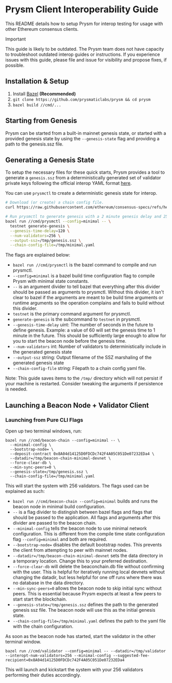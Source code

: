 # Prysm Client Interoperability Guide

This README details how to setup Prysm for interop testing for usage with other Ethereum consensus clients.

> [!IMPORTANT]  
> This guide is likely to be outdated. The Prysm team does not have capacity to troubleshoot
> outdated interop guides or instructions. If you experience issues with this guide, please file and
> issue for visibility and propose fixes, if possible.

## Installation & Setup

1. Install [Bazel](https://docs.bazel.build/versions/master/install.html) **(Recommended)**
2. `git clone https://github.com/prysmaticlabs/prysm && cd prysm`
3. `bazel build //cmd/...`

## Starting from Genesis

Prysm can be started from a built-in mainnet genesis state, or started with a provided genesis state by
using the `--genesis-state` flag and providing a path to the genesis.ssz file.

## Generating a Genesis State

To setup the necessary files for these quick starts, Prysm provides a tool to generate a `genesis.ssz` from
a deterministically generated set of validator private keys following the official interop YAML format 
[here](https://github.com/ethereum/eth2.0-pm/blob/master/interop/mocked_start).

You can use `prysmctl` to create a deterministic genesis state for interop.

```sh
# Download (or create) a chain config file.
curl https://raw.githubusercontent.com/ethereum/consensus-specs/refs/heads/dev/configs/minimal.yaml -o /tmp/minimal.yaml

# Run prysmctl to generate genesis with a 2 minute genesis delay and 256 validators. 
bazel run //cmd/prysmctl --config=minimal -- \
  testnet generate-genesis \
  --genesis-time-delay=120 \
  --num-validators=256 \
  --output-ssz=/tmp/genesis.ssz \
  --chain-config-file=/tmp/minimal.yaml
```

The flags are explained below:
- `bazel run //cmd/prysmctl` is the bazel command to compile and run prysmctl.
- `--config=minimal` is a bazel build time configuration flag to compile Prysm with minimal state constants.
- `--` is an argument divider to tell bazel that everything after this divider should be passed as arguments to prysmctl. Without this divider, it isn't clear to bazel if the arguments are meant to be build time arguments or runtime arguments so the operation complains and fails to build without this divider.
- `testnet` is the primary command argument for prysmctl.
- `generate-genesis` is the subcommand to `testnet` in prysmctl.
- `--genesis-time-delay` uint: The number of seconds in the future to define genesis. Example: a value of 60 will set the genesis time to 1 minute in the future. This should be sufficiently large enough to allow for you to start the beacon node before the genesis time. 
- `--num-validators` int: Number of validators to deterministically include in the generated genesis state
- `--output-ssz` string: Output filename of the SSZ marshaling of the generated genesis state
- `--chain-config-file` string: Filepath to a chain config yaml file.

Note: This guide saves items to the `/tmp/` directory which will not persist if your machine is
restarted. Consider tweaking the arguments if persistence is needed.

## Launching a Beacon Node + Validator Client

### Launching from Pure CLI Flags

Open up two terminal windows, run:

```
bazel run //cmd/beacon-chain --config=minimal -- \
  --minimal-config \
  --bootstrap-node= \
  --deposit-contract 0x8A04d14125D0FDCDc742F4A05C051De07232EDa4 \
  --datadir=/tmp/beacon-chain-minimal-devnet \
  --force-clear-db \
  --min-sync-peers=0 \
  --genesis-state=/tmp/genesis.ssz \
  --chain-config-file=/tmp/minimal.yaml
```

This will start the system with 256 validators. The flags used can be explained as such:

- `bazel run //cmd/beacon-chain --config=minimal` builds and runs the beacon node in minimal build configuration.
- `--` is a flag divider to distingish between bazel flags and flags that should be passed to the application. All flags and arguments after this divider are passed to the beacon chain.
- `--minimal-config` tells the beacon node to use minimal network configuration. This is different from the compile time state configuration flag `--config=minimal` and both are required.
- `--bootstrap-node=` disables the default bootstrap nodes. This prevents the client from attempting to peer with mainnet nodes.
- `--datadir=/tmp/beacon-chain-minimal-devnet` sets the data directory in a temporary location. Change this to your preferred destination.
- `--force-clear-db` will delete the beaconchain.db file without confirming with the user. This is helpful for iteratively running local devnets without changing the datadir, but less helpful for one off runs where there was no database in the data directory.
- `--min-sync-peers=0` allows the beacon node to skip initial sync without peers. This is essential because Prysm expects at least a few peers to start start the blockchain.
- `--genesis-state=/tmp/genesis.ssz` defines the path to the generated genesis ssz file. The beacon node will use this as the initial genesis state.
- `--chain-config-file=/tmp/minimal.yaml` defines the path to the yaml file with the chain configuration.

As soon as the beacon node has started, start the validator in the other terminal window. 

```
bazel run //cmd/validator --config=minimal -- --datadir=/tmp/validator --interopt-num-validators=256 --minimal-config --suggested-fee-recipient=0x8A04d14125D0FDCDc742F4A05C051De07232EDa4
```

This will launch and kickstart the system with your 256 validators performing their duties accordingly.

